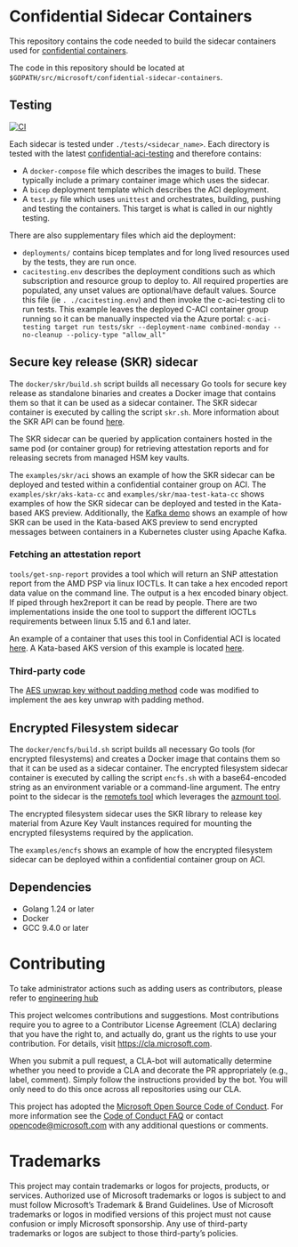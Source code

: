 # Confidential Sidecar Containers

This repository contains the code needed to build the sidecar containers used for [confidential containers](https://techcommunity.microsoft.com/t5/azure-confidential-computing/microsoft-introduces-preview-of-confidential-containers-on-azure/ba-p/3410394).

The code in this repository should be located at ``$GOPATH/src/microsoft/confidential-sidecar-containers``.

## Testing

[![CI](https://github.com/microsoft/confidential-sidecar-containers/actions/workflows/ci.yml/badge.svg?branch=main&event=schedule)](https://github.com/microsoft/confidential-sidecar-containers/actions/workflows/ci.yml)

Each sidecar is tested under `./tests/<sidecar_name>`.
Each directory is tested with the latest [confidential-aci-testing](https://github.com/microsoft/confidential-aci-testing) and therefore contains:

- A `docker-compose` file which describes the images to build.
These typically include a primary container image which uses the sidecar.
- A `bicep` deployment template which describes the ACI deployment.
- A `test.py` file which uses `unittest` and orchestrates, building, pushing and testing the containers.
This target is what is called in our nightly testing.

There are also supplementary files which aid the deployment:
- `deployments/` contains bicep templates and for long lived resources used by the tests, they are run once.
- `cacitesting.env` describes the deployment conditions such as which subscription and resource group to deploy to.
All required properties are populated, any unset values are optional/have default values.
Source this file (ie ```. ./cacitesting.env```) and then invoke the c-aci-testing cli to run tests.
This example leaves the deployed C-ACI container group running so it can be manually inspected via the Azure portal:
```c-aci-testing target run tests/skr --deployment-name combined-monday --no-cleanup --policy-type "allow_all"```

## Secure key release (SKR) sidecar

The ``docker/skr/build.sh`` script builds all necessary Go tools for secure key release as standalone binaries and creates a Docker image that contains them so that it can be used as a sidecar container.
The SKR sidecar container is executed by calling the script ``skr.sh``.
More information about the SKR API can be found [here](cmd/skr/README.md).

The SKR sidecar can be queried by application containers hosted in the same pod (or container group) for retrieving attestation reports and for releasing secrets from managed HSM key vaults.

The ``examples/skr/aci`` shows an example of how the SKR sidecar can be deployed and tested within a confidential container group on ACI.
The ``examples/skr/aks-kata-cc`` and ``examples/skr/maa-test-kata-cc`` shows examples of how the SKR sidecar can be deployed and tested in the Kata-based AKS preview.
Additionally, the [Kafka demo](https://github.com/microsoft/confidential-container-demos/tree/main/kafka) shows an example of how SKR can be used in the Kata-based AKS preview to send encrypted messages between containers in a Kubernetes cluster using Apache Kafka.

### Fetching an attestation report

``tools/get-snp-report`` provides a tool which will return an SNP attestation report from the AMD PSP via linux IOCTLs.
It can take a hex encoded report data value on the command line.
The output is a hex encoded binary object.
If piped through hex2report it can be read by people.
There are two implementations inside the one tool to support the different IOCTLs requirements between linux 5.15 and 6.1 and later.

An example of a container that uses this tool in Confidential ACI is located [here](https://github.com/microsoft/confidential-container-demos/blob/main/hello-world/ACI).
A Kata-based AKS version of this example is located [here](https://github.com/microsoft/confidential-container-demos/tree/main/hello-world/AKS).

### Third-party code

The [AES unwrap key without padding method](https://github.com/NickBall/go-aes-key-wrap/blob/master/keywrap.go) code was modified to implement the aes key unwrap with padding method.

## Encrypted Filesystem sidecar

The ``docker/encfs/build.sh`` script builds all necessary Go tools (for encrypted filesystems) and creates a Docker image that contains them so that it can be used as a sidecar container.
The encrypted filesystem sidecar container is executed by calling the script ``encfs.sh`` with a base64-encoded string as an environment variable or a command-line argument.
The entry point to the sidecar is the [remotefs tool](cmd/remotefs/README.md) which leverages the [azmount tool](cmd/azmount/README.md).

The encrypted filesystem sidecar uses the SKR library to release key material from Azure Key Vault instances required for mounting the encrypted filesystems required by the application.

The ``examples/encfs`` shows an example of how the encrypted filesystem sidecar can be deployed within a confidential container group on ACI.

## Dependencies

- Golang 1.24 or later
- Docker
- GCC 9.4.0 or later

# Contributing

To take administrator actions such as adding users as contributors, please refer to [engineering hub](https://eng.ms/docs/initiatives/open-source-at-microsoft/github/opensource/repos/jit)

This project welcomes contributions and suggestions.
Most contributions require you to agree to a Contributor License Agreement (CLA) declaring that you have the right to, and actually do, grant us the rights to use your contribution.
For details, visit <https://cla.microsoft.com>.

When you submit a pull request, a CLA-bot will automatically determine whether you need to provide a CLA and decorate the PR appropriately (e.g., label, comment).
Simply follow the instructions provided by the bot.
You will only need to do this once across all repositories using our CLA.

This project has adopted the [Microsoft Open Source Code of Conduct](https://opensource.microsoft.com/codeofconduct/).
For more information see the [Code of Conduct FAQ](https://opensource.microsoft.com/codeofconduct/faq/) or contact [opencode@microsoft.com](mailto:opencode@microsoft.com) with any additional questions or comments.

# Trademarks

This project may contain trademarks or logos for projects, products, or services.
Authorized use of Microsoft trademarks or logos is subject to and must follow Microsoft’s Trademark & Brand Guidelines.
Use of Microsoft trademarks or logos in modified versions of this project must not cause confusion or imply Microsoft sponsorship.
Any use of third-party trademarks or logos are subject to those third-party’s policies.
